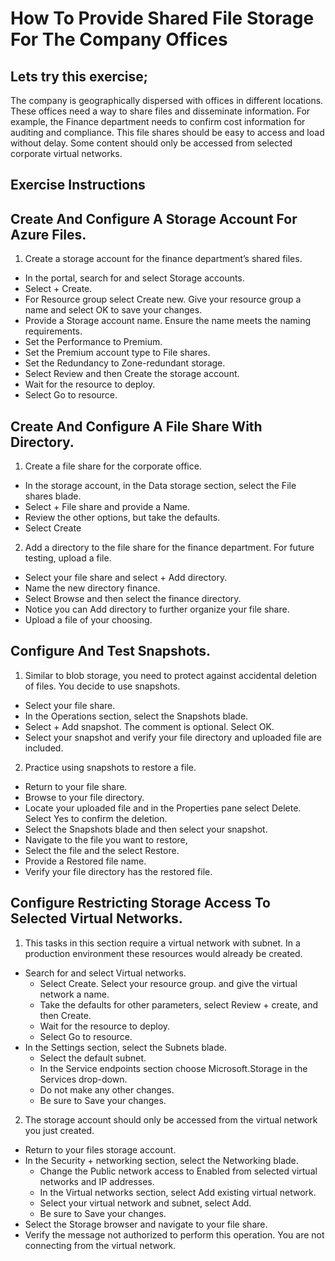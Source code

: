 # How To Provide Shared File Storage For The Company Offices

## Lets try this exercise;
The company is geographically dispersed with offices in different locations. These offices need a way to share files and disseminate information. For example, the Finance department needs to confirm cost information for auditing and compliance. This file shares should be easy to access and load without delay. Some content should only be accessed from selected corporate virtual networks.
## Exercise Instructions
## Create And Configure A Storage Account For Azure Files.
1. Create a storage account for the finance department’s shared files.
- In the portal, search for and select Storage accounts.
- Select + Create.
- For Resource group select Create new. Give your resource group a name and select OK to save your changes.
- Provide a Storage account name. Ensure the name meets the naming requirements.
- Set the Performance to Premium.
- Set the Premium account type to File shares.
- Set the Redundancy to Zone-redundant storage.
- Select Review and then Create the storage account.
- Wait for the resource to deploy.
- Select Go to resource.
## Create And Configure A File Share With Directory.
1. Create a file share for the corporate office. 
- In the storage account, in the Data storage section, select the File shares blade.
- Select + File share and provide a Name.
- Review the other options, but take the defaults.
- Select Create
2. Add a directory to the file share for the finance department. For future testing, upload a file.
- Select your file share and select + Add directory.
- Name the new directory finance.
- Select Browse and then select the finance directory.
- Notice you can Add directory to further organize your file share.
- Upload a file of your choosing.
## Configure And Test Snapshots.
1. Similar to blob storage, you need to protect against accidental deletion of files. You decide to use snapshots.
- Select your file share.
- In the Operations section, select the Snapshots blade.
- Select + Add snapshot. The comment is optional. Select OK.
- Select your snapshot and verify your file directory and uploaded file are included.
2. Practice using snapshots to restore a file.
- Return to your file share.
- Browse to your file directory.
- Locate your uploaded file and in the Properties pane select Delete. Select Yes to confirm the deletion.
- Select the Snapshots blade and then select your snapshot.
- Navigate to the file you want to restore,
- Select the file and the select Restore.
- Provide a Restored file name.
- Verify your file directory has the restored file.
## Configure Restricting Storage Access To Selected Virtual Networks.
1. This tasks in this section require a virtual network with subnet. In a production environment these resources would already be created.
- Search for and select Virtual networks.
  - Select Create. Select your resource group. and give the virtual network a name.
  - Take the defaults for other parameters, select Review + create, and then Create.
  - Wait for the resource to deploy.
  - Select Go to resource.
- In the Settings section, select the Subnets blade.
  - Select the default subnet.
  - In the Service endpoints section choose Microsoft.Storage in the Services drop-down.
  - Do not make any other changes.
  - Be sure to Save your changes.
2. The storage account should only be accessed from the virtual network you just created.
- Return to your files storage account.
- In the Security + networking section, select the Networking blade.
  - Change the Public network access to Enabled from selected virtual networks and IP addresses.
  - In the Virtual networks section, select Add existing virtual network.
  - Select your virtual network and subnet, select Add.
  - Be sure to Save your changes.
- Select the Storage browser and navigate to your file share.
- Verify the message not authorized to perform this operation. You are not connecting from the virtual network.
